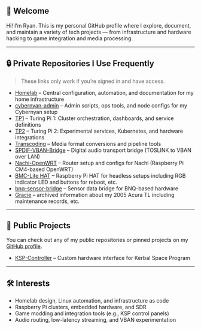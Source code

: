 <!--
**Teslamax/Teslamax** is a ✨ _special_ ✨ repository because its `README.md` (this file) appears on your GitHub profile.

Here are some ideas to get you started:

- 🔭 I’m currently working on ...
- 🌱 I’m currently learning ...
- 👯 I’m looking to collaborate on ...
- 🤔 I’m looking for help with ...
- 💬 Ask me about ...
- 📫 How to reach me: ...
- 😄 Pronouns: ...
- ⚡ Fun fact: ...
-->

## 👋 Welcome

Hi! I’m Ryan. This is my personal GitHub profile where I explore, document, and maintain a variety of tech projects — from infrastructure and hardware hacking to game integration and media processing.

---

## 🔒 Private Repositories I Use Frequently

> These links only work if you’re signed in and have access.

- [Homelab](https://github.com/Teslamax/Homelab) – Central configuration, automation, and documentation for my home infrastructure
- [cybernyan-admin](https://github.com/Teslamax/cybernyan-admin) – Admin scripts, ops tools, and node configs for my Cybernyan setup
- [TP1](https://github.com/Teslamax/TP1) – Turing Pi 1: Cluster orchestration, dashboards, and service definitions
- [TP2](https://github.com/Teslamax/TP2) – Turing Pi 2: Experimental services, Kubernetes, and hardware integrations
- [Transcoding](https://github.com/Teslamax/Transcoding) – Media format conversions and pipeline tools
- [SPDIF-VBAN-Bridge](https://github.com/Teslamax/SPDIF-VBAN-Bridge) – Digital audio transport bridge (TOSLINK to VBAN over LAN)
- [Nachi-OpenWRT](https://github.com/Teslamax/Nachi-OpenWRT) – Router setup and configs for Nachi (Raspberry Pi CM4-based OpenWRT)
- [BMC-Lite HAT](https://github.com/Teslamax/BMC-Lite-HAT) – Raspberry Pi HAT for headless setups including RGB indicator LED and buttons for reboot, etc.
- [bnq-sensor-bridge](https://github.com/Teslamax/bnq-sensor-bridge) – Sensor data bridge for BNQ-based hardware
- [Gracie](https://github.com/Teslamax/Gracie) – archived information about my 2005 Acura TL including maintenance records, etc.

---

## 📂 Public Projects

You can check out any of my public repositories or pinned projects on my [GitHub profile](https://github.com/Teslamax).

- [KSP-Controller](https://github.com/Teslamax/KSP-Controller) – Custom hardware interface for Kerbal Space Program

---

## 🛠️ Interests

- Homelab design, Linux automation, and infrastructure as code
- Raspberry Pi clusters, embedded hardware, and SDR
- Game modding and integration tools (e.g., KSP control panels)
- Audio routing, low-latency streaming, and VBAN experimentation
